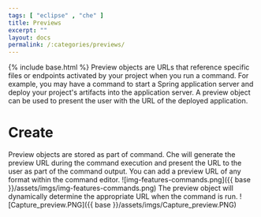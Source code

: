 ```yaml
---
tags: [ "eclipse" , "che" ]
title: Previews
excerpt: ""
layout: docs
permalink: /:categories/previews/
---
```

{% include base.html %}
Preview objects are URLs that reference specific files or endpoints activated by your project when you run a command.  For example, you may have a command to start a Spring application server and deploy your project's artifacts into the application server. A preview object can be used to present the user with the URL of the deployed application.
# Create  
Preview objects are stored as part of command. Che will generate the preview URL during the command execution and present the URL to the user as part of the command output. You can add a preview URL of any format within the command editor.
![img-features-commands.png]({{ base }}/assets/imgs/img-features-commands.png)
The preview object will dynamically determine the appropriate URL when the command is run.
![Capture_preview.PNG]({{ base }}/assets/imgs/Capture_preview.PNG)
